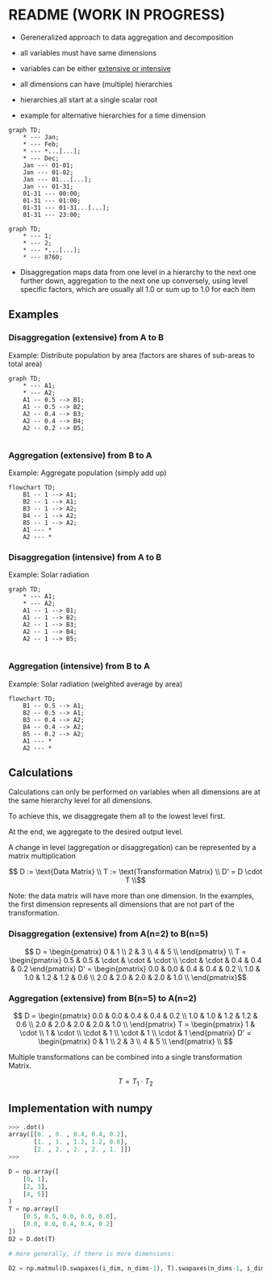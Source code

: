 # README (WORK IN PROGRESS)

* Gereneralized approach to data aggregation and decomposition

* all variables must have same dimensions
* variables can be either [extensive or intensive](https://en.wikipedia.org/wiki/Intensive_and_extensive_properties)
* all dimensions can have (multiple) hierarchies
* hierarchies all start at a single scalar root
* example for alternative hierarchies for a time dimension

```mermaid
graph TD;
    * --- Jan;
    * --- Feb;
    * --- *...[...];
    * --- Dec;
    Jan --- 01-01;
    Jan --- 01-02;
    Jan --- 01...[...];
    Jan --- 01-31;
    01-31 --- 00:00;
    01-31 --- 01:00;
    01-31 --- 01-31...[...];
    01-31 --- 23:00;
```

```mermaid
graph TD;
    * --- 1;
    * --- 2;
    * --- *...[...];
    * --- 8760;    
```

* Disaggregation maps data from one level in a hierarchy to the next one further down, aggregation to the next one up conversely, using level specific factors, which are usually all 1.0 or sum up to 1.0 for each item

## Examples

### Disaggregation (extensive) from A to B

Example: Distribute population by area (factors are shares of sub-areas to total area)

```mermaid
graph TD;
    * --- A1;
    * --- A2;
    A1 -- 0.5 --> B1;
    A1 -- 0.5 --> B2;
    A2 -- 0.4 --> B3;
    A2 -- 0.4 --> B4;
    A2 -- 0.2 --> B5;
    
```

### Aggregation (extensive) from B to A

Example: Aggregate population (simply add up)

```mermaid
flowchart TD;
    B1 -- 1 --> A1;
    B2 -- 1 --> A1;
    B3 -- 1 --> A2;
    B4 -- 1 --> A2;
    B5 -- 1 --> A2;
    A1 --- *
    A2 --- *
```

### Disaggregation (intensive) from A to B

Example: Solar radiation

```mermaid
graph TD;
    * --- A1;
    * --- A2;
    A1 -- 1 --> B1;
    A1 -- 1 --> B2;
    A2 -- 1 --> B3;
    A2 -- 1 --> B4;
    A2 -- 1 --> B5;
    
```

### Aggregation (intensive) from B to A


Example: Solar radiation (weighted average by area)

```mermaid
flowchart TD;
    B1 -- 0.5 --> A1;
    B2 -- 0.5 --> A1;
    B3 -- 0.4 --> A2;
    B4 -- 0.4 --> A2;
    B5 -- 0.2 --> A2;
    A1 --- *
    A2 --- *
```

## Calculations

Calculations can only be performed on variables when all dimensions are
at the same hierarchy level for all dimensions.

To achieve this, we disaggregate them all to the lowest level first.

At the end, we aggregate to the desired output level.

A change in level (aggregation or disaggregation) can be represented by a matrix multiplication


```math
    D := \text{Data Matrix} \\
    T := \text{Transformation Matrix} \\
    D' = D \cdot T \\
```

Note: the data matrix will have more than one dimension. 
In the examples, the first dimension represents all dimensions that are not part of the transformation.

### Disaggregation (extensive) from A(n=2) to B(n=5)

```math
    D = \begin{pmatrix}
        0 & 1 \\
        2 & 3 \\
        4 & 5 \\
    \end{pmatrix} \\
    
    T = \begin{pmatrix}
        0.5 & 0.5 & \cdot & \cdot & \cdot \\
        \cdot & \cdot & 0.4 & 0.4 & 0.2
    \end{pmatrix}

    D' = \begin{pmatrix}
        0.0 & 0.0 & 0.4 & 0.4 & 0.2 \\
        1.0 & 1.0 & 1.2 & 1.2 & 0.6 \\
        2.0 & 2.0 & 2.0 & 2.0 & 1.0 \\
    \end{pmatrix}
```

### Aggregation (extensive) from B(n=5) to A(n=2)

```math
    D = \begin{pmatrix}
        0.0 & 0.0 & 0.4 & 0.4 & 0.2 \\
        1.0 & 1.0 & 1.2 & 1.2 & 0.6 \\
        2.0 & 2.0 & 2.0 & 2.0 & 1.0 \\
    \end{pmatrix}

    T = \begin{pmatrix}
        1 & \cdot \\
        1 & \cdot \\
        \cdot & 1 \\
        \cdot & 1 \\
        \cdot & 1
    \end{pmatrix}

    D' = \begin{pmatrix}
        0 & 1 \\
        2 & 3 \\
        4 & 5 \\
    \end{pmatrix} \\

```

Multiple transformations can be combined into a single transformation Matrix.

```math
    T = T_1 \cdot T_2
```

## Implementation with numpy

```python
>>> .dot()
array([[0. , 0. , 0.4, 0.4, 0.2],
       [1. , 1. , 1.2, 1.2, 0.6],
       [2. , 2. , 2. , 2. , 1. ]])
>>>

D = np.array([
    [0, 1], 
    [2, 3], 
    [4, 5]]
)
T = np.array([
    [0.5, 0.5, 0.0, 0.0, 0.0], 
    [0.0, 0.0, 0.4, 0.4, 0.2]
])
D2 = D.dot(T)

# more generally, if there is more dimensions:

D2 = np.matmul(D.swapaxes(i_dim, n_dims-1), T).swapaxes(n_dims-1, i_dim)
```